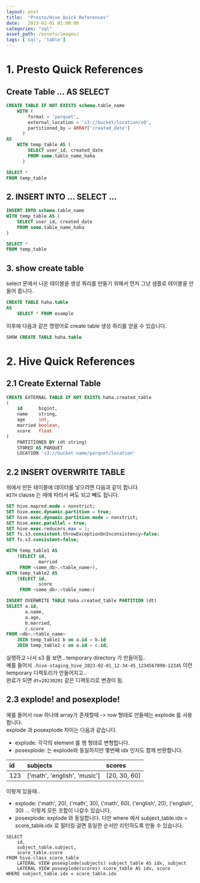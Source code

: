 ```yaml
---
layout: post
title:  "Presto/Hive Quick References"
date:   2023-02-01 01:00:00
categories: "sql"
asset_path: /assets/images/
tags: ['sql', 'table']
---
```



# 1. Presto Quick References

## Create Table ... AS SELECT

```sql
CREATE TABLE IF NOT EXISTS schema.table_name
    WITH (
        format = 'parquet', 
        external_location = 's3://bucket/location/v0',
        partitioned_by = ARRAY['created_date']
      )
AS
    WITH temp_table AS (
        SELECT user_id, created_date
        FROM some.table_name_haha
      )

SELECT * 
FROM temp_table
```


## 2. INSERT INTO ... SELECT ...

```sql
INSERT INTO schema.table_name
WITH temp_table AS (
    SELECT user_id, created_date
    FROM some.table_name_haha
)

SELECT *
FROM temp_table
```

## 3. show create table 

select 문에서 나온 테이블을 생성 쿼리를 만들기 위해서 먼저 그냥 샘플로 테이블을 만들어 줍니다. 

```sql
CREATE TABLE haha.table
AS
    SELECT * FROM example
```

이후에 다음과 같은 명령어로 create table 생성 쿼리를 얻을 수 있습니다. 

```sql
SHOW CREATE TABLE haha.table
```



# 2. Hive Quick References 

## 2.1 Create External Table 

```sql
CREATE EXTERNAL TABLE IF NOT EXISTS haha.created_table
(
    id      bigint, 
    name    string,
    age     int, 
    married boolean,
    score   float
)
    PARTITIONED BY (dt string)
    STORED AS PARQUET
    LOCATION 's3://bucket-name/parquet/location'

```

## 2.2 INSERT OVERWRITE TABLE

위에서 만든 테이블에 데이터를 넣으려면 다음과 같이 합니다.<br>
`WITH` clause 는 때에 따라서 써도 되고 빼도 됩니다.  

```sql
SET hive.mapred.mode = nonstrict;
SET hive.exec.dynamic.partition = true;
SET hive.exec.dynamic.partition.mode = nonstrict;
SET hive.exec.parallel = true;
SET hive.exec.reducers.max = 1;
SET fs.s3.consistent.throwExceptionOnInconsistency=false;
SET fs.s3.consistent=false;

WITH temp_table1 AS
    (SELECT id,
            married
     FROM <some_db>.<table_name>),
WITH temp_table2 AS
    (SELECT id,
            score
     FROM <some_db>.<table_name>)

INSERT OVERWRITE TABLE haha.created_table PARTITION (dt)
SELECT a.id, 
       a.name, 
       a.age,
       b.married, 
       c.score
FROM <db>.<table_name> 
    JOIN temp_table1 b on a.id = b.id
    JOIN temp_table2 c on a.id = c.id;
```

실행하고 나서 s3 를 보면.. temporary directory 가 만들어짐.. <br>
예를 들어서 `.hive-staging_hive_2023-02-01_12-34-45_1234567890-12345` 이런 temporary 디렉토리가 만들어지고..<br>
완료가 되면 `dt=20230201` 같은 디렉토리로 변경이 됨.


## 2.3 explode! and posexplode!

예를 들어서 row 하나에 array가 존재할때 -> row 형태로 만들때는 explode 를 사용합니다. <br>
explode 과 posexplode 차이는 다음과 같습니다. 

- explode: 각각의 element 를 행 형태로 변형합니다. 
- posexplode: 는 explode와 동일하지만 몇번째 idx 인지도 함께 반환합니다. 


| id   | subjects                      | scores         | 
|:-----|:------------------------------|:---------------|
| 123  | ['math', 'english', 'music']  | [20, 30, 60]   |

이렇게 있을때.. 
- explode: ('math', 20), ('math', 30), ('math', 60), ('english', 20), ('english', 30) ... 이렇게 모든 조합이 나갈수 있습니다. 
- posexplode: explode 와 동일합니다. 다만 where 에서 subject_table.idx = score_table.idx 로 필터링 걸면 동일한 순서만 리턴하도록 만들 수 있습니다. 


```
SELECT 
    id, 
    subject_table.subject, 
    score_table.score
FROM hive.class_score_table 
    LATERAL VIEW posexplode(subjects) subject_table AS idx, subject
    LATERAL VIEW posexplode(scores) score_table AS idx, score
WHERE subject_table.idx = score_table.idx
```





